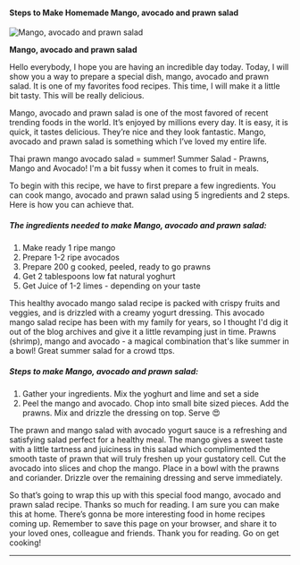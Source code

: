             

#### Steps to Make Homemade Mango, avocado and prawn salad

![Mango, avocado and prawn salad](https://img-global.cpcdn.com/recipes/95cdd5c261b24632/751x532cq70/mango-avocado-and-prawn-salad-recipe-main-photo.jpg)

**Mango, avocado and prawn salad**

Hello everybody, I hope you are having an incredible day today. Today, I will show you a way to prepare a special dish, mango, avocado and prawn salad. It is one of my favorites food recipes. This time, I will make it a little bit tasty. This will be really delicious.

Mango, avocado and prawn salad is one of the most favored of recent trending foods in the world. It’s enjoyed by millions every day. It is easy, it is quick, it tastes delicious. They’re nice and they look fantastic. Mango, avocado and prawn salad is something which I’ve loved my entire life.

Thai prawn mango avocado salad = summer! Summer Salad - Prawns, Mango and Avocado! I'm a bit fussy when it comes to fruit in meals.

To begin with this recipe, we have to first prepare a few ingredients. You can cook mango, avocado and prawn salad using 5 ingredients and 2 steps. Here is how you can achieve that.

##### The ingredients needed to make Mango, avocado and prawn salad:

1.  Make ready 1 ripe mango
2.  Prepare 1-2 ripe avocados
3.  Prepare 200 g cooked, peeled, ready to go prawns
4.  Get 2 tablespoons low fat natural yoghurt
5.  Get Juice of 1-2 limes - depending on your taste

This healthy avocado mango salad recipe is packed with crispy fruits and veggies, and is drizzled with a creamy yogurt dressing. This avocado mango salad recipe has been with my family for years, so I thought I'd dig it out of the blog archives and give it a little revamping just in time. Prawns (shrimp), mango and avocado - a magical combination that's like summer in a bowl! Great summer salad for a crowd ttps.

##### Steps to make Mango, avocado and prawn salad:

1.  Gather your ingredients. Mix the yoghurt and lime and set a side
2.  Peel the mango and avocado. Chop into small bite sized pieces. Add the prawns. Mix and drizzle the dressing on top. Serve 😍

The prawn and mango salad with avocado yogurt sauce is a refreshing and satisfying salad perfect for a healthy meal. The mango gives a sweet taste with a little tartness and juiciness in this salad which complimented the smooth taste of prawn that will truly freshen up your gustatory cell. Cut the avocado into slices and chop the mango. Place in a bowl with the prawns and coriander. Drizzle over the remaining dressing and serve immediately.

So that’s going to wrap this up with this special food mango, avocado and prawn salad recipe. Thanks so much for reading. I am sure you can make this at home. There’s gonna be more interesting food in home recipes coming up. Remember to save this page on your browser, and share it to your loved ones, colleague and friends. Thank you for reading. Go on get cooking!

* * *